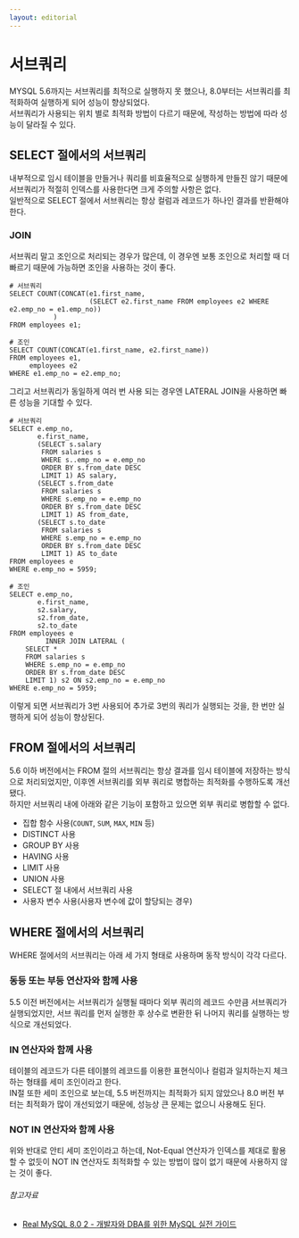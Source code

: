 ```yaml
---
layout: editorial
---
```


# 서브쿼리

MYSQL 5.6까지는 서브쿼리를 최적으로 실행하지 못 했으나, 8.0부터는 서브쿼리를 최적화하여 실행하게 되어 성능이 향상되었다.  
서브쿼리가 사용되는 위치 별로 최적화 방법이 다르기 때문에, 작성하는 방법에 따라 성능이 달라질 수 있다.

## SELECT 절에서의 서브쿼리

내부적으로 임시 테이블을 만들거나 쿼리를 비효율적으로 실행하게 만들진 않기 때문에 서브쿼리가 적절히 인덱스를 사용한다면 크게 주의할 사항은 없다.  
일반적으로 SELECT 절에서 서브쿼리는 항상 컬럼과 레코드가 하나인 결과를 반환해야 한다.

### JOIN

서브쿼리 말고 조인으로 처리되는 경우가 많은데, 이 경우엔 보통 조인으로 처리할 때 더 빠르기 때문에 가능하면 조인을 사용하는 것이 좋다.

```mysql
# 서브쿼리
SELECT COUNT(CONCAT(e1.first_name,
                    (SELECT e2.first_name FROM employees e2 WHERE e2.emp_no = e1.emp_no))
           )
FROM employees e1;

# 조인
SELECT COUNT(CONCAT(e1.first_name, e2.first_name))
FROM employees e1,
     employees e2
WHERE e1.emp_no = e2.emp_no;
```

그리고 서브쿼리가 동일하게 여러 번 사용 되는 경우엔 LATERAL JOIN을 사용하면 빠른 성능을 기대할 수 있다.

```mysql
# 서브쿼리
SELECT e.emp_no,
       e.first_name,
       (SELECT s.salary
        FROM salaries s
        WHERE s..emp_no = e.emp_no
        ORDER BY s.from_date DESC
        LIMIT 1) AS salary,
       (SELECT s.from_date
        FROM salaries s
        WHERE s.emp_no = e.emp_no
        ORDER BY s.from_date DESC
        LIMIT 1) AS from_date,
       (SELECT s.to_date
        FROM salaries s
        WHERE s.emp_no = e.emp_no
        ORDER BY s.from_date DESC
        LIMIT 1) AS to_date
FROM employees e
WHERE e.emp_no = 5959;

# 조인
SELECT e.emp_no,
       e.first_name,
       s2.salary,
       s2.from_date,
       s2.to_date
FROM employees e
         INNER JOIN LATERAL (
    SELECT *
    FROM salaries s
    WHERE s.emp_no = e.emp_no
    ORDER BY s.from_date DESC
    LIMIT 1) s2 ON s2.emp_no = e.emp_no
WHERE e.emp_no = 5959;
```

이렇게 되면 서브쿼리가 3번 사용되어 추가로 3번의 쿼리가 실행되는 것을, 한 번만 실행하게 되어 성능이 향상된다.

## FROM 절에서의 서브쿼리

5.6 이하 버전에서는 FROM 절의 서브쿼리는 항상 결과를 임시 테이블에 저장하는 방식으로 처리되었지만, 이후엔 서브쿼리를 외부 쿼리로 병합하는 최적화를 수행하도록 개선됐다.  
하지만 서브쿼리 내에 아래와 같은 기능이 포함하고 있으면 외부 쿼리로 병합할 수 없다.

- 집합 함수 사용(`COUNT`, `SUM`, `MAX`, `MIN` 등)
- DISTINCT 사용
- GROUP BY 사용
- HAVING 사용
- LIMIT 사용
- UNION 사용
- SELECT 절 내에서 서브쿼리 사용
- 사용자 변수 사용(사용자 변수에 값이 할당되는 경우)

## WHERE 절에서의 서브쿼리

WHERE 절에서의 서브쿼리는 아래 세 가지 형태로 사용하며 동작 방식이 각각 다르다.

### 동등 또는 부등 연산자와 함께 사용

5.5 이전 버전에서는 서브쿼리가 실행될 때마다 외부 쿼리의 레코드 수만큼 서브쿼리가 실행되었지만,
서브 쿼리를 먼저 실행한 후 상수로 변환한 뒤 나머지 쿼리를 실행하는 방식으로 개선되었다.

### IN 연산자와 함께 사용

테이블의 레코드가 다른 테이블의 레코드를 이용한 표현식이나 컬럼과 일치하는지 체크하는 형태를 세미 조인이라고 한다.  
IN절 또한 세미 조인으로 보는데, 5.5 버전까지는 최적화가 되지 않았으나 8.0 버전 부터는 최적화가 많이 개선되었기 때문에, 성능상 큰 문제는 없으니 사용해도 된다.

### NOT IN 연산자와 함께 사용

위와 반대로 안티 세미 조인이라고 하는데, Not-Equal 연산자가 인덱스를 제대로 활용할 수 없듯이 NOT IN 연산자도 최적화할 수 있는 방법이 많이 없기 때문에 사용하지 않는 것이 좋다.

###### 참고자료

- [Real MySQL 8.0 2 - 개발자와 DBA를 위한 MySQL 실전 가이드](https://www.nl.go.kr/seoji/contents/S80100000000.do?schM=intgr_detail_view_isbn&page=1&pageUnit=10&schType=simple&schStr=Real+MySql+8.0&isbn=9791158392727&cipId=228440238%2C)